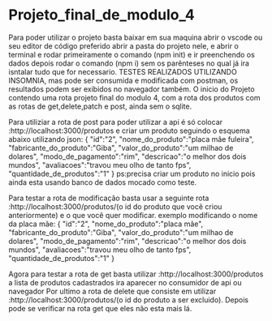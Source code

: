 # Projeto_final_de_modulo_4
Para poder utilizar o projeto basta baixar em sua maquina abrir o vscode ou seu editor de código preferido abrir a pasta do projeto nele, e abrir o terminal e rodar primeiramente o comando (npm init) e ir preenchendo os dados depois rodar o comando (npm i) sem os 
parênteses no qual já ira isntalar tudo que for necessario.
TESTES REALIZADOS UTILIZANDO INSOMNIA, mas pode ser consumida e modificada com postman, os resultados podem ser exibidos no navegador também. 
O inicio do Projeto contendo uma rota projeto final do modulo 4, com a rota dos produtos com as rotas de get,delete,patch e post, ainda sem o sqlite.

Para utiliziar a rota de post para poder utilizar a api é só colocar :http://localhost:3000/produtos e criar um produto seguindo o esquema abaixo utilizando json:
{ "id":"2",
"nome_do_produto":"placa mãe fuleira",
"fabricante_do_produto":"Giba",
"valor_do_produto":"um milhao de dolares",
"modo_de_pagamento":"rim", "descricao":"o melhor dos dois mundos",
"avaliacoes":"travou meu olho de tanto fps",
"quantidade_de_produtos":"1" 
} ps:precisa criar um produto no inicio pois ainda esta usando banco de dados mocado como teste.

Para testar a rota de modificação basta usar a seguinte rota :http://localhost:3000/produtos/(o id do produto que vocẽ criou anteriormente) e o que você quer modificar.
exemplo modificando o nome da placa mãe:
{ "id":"2", 
"nome_do_produto":"placa mãe",
"fabricante_do_produto":"Giba",
"valor_do_produto":"um milhao de dolares",
"modo_de_pagamento":"rim",
"descricao":"o melhor dos dois mundos",
"avaliacoes":"travou meu olho de tanto fps",
"quantidade_de_produtos":"1"
}  

Agora para testar a rota de get basta utilizar :http://localhost:3000/produtos a lista de produtos cadastrados ira aparecer no consumidor de api ou navegador
Por ultimo a rota de delete que consiste em utilizar :http://localhost:3000/produtos/(o id do produto a ser excluido).
Depois pode se verificar na rota get que eles não esta mais lá.
